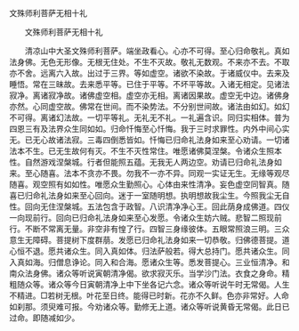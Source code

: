   文殊师利菩萨无相十礼
　　




　　文殊师利菩萨无相十礼

　　清凉山中大圣文殊师利菩萨。端坐政看心。心亦不可得。至心归命敬礼。真如法身佛。无色无形像。无根无住处。不生不灭故。敬礼无数观。不来亦不去。不取亦不舍。远离六入故。出过于三界。等如虚空。诸欲不染故。于诸威仪中。去来及睡悟。常在三昧故。去来悉平等。已住于平等。不坏平等故。入诸无相定。见诸法寂净。离诸寂净故。诸佛虚空相。虚空亦无相。离诸因果故。虚空无中边。诸佛身亦然。心同虚空故。佛常在世间。而不染势法。不分别世间故。诸法由如幻。如幻不可得。离诸幻法故。一切平等礼。无礼无不礼。一礼遍含识。同归实相体。普为四恩三有及法界众生同如如。归命忏悔至心忏悔。我于三时求罪性。内外中间心实无。已无心故诸法寂。三毒四倒悉皆如。忏悔已归命礼法身如来至心劝请。一切诸法本不生。已无生故何有灭。不生不灭性常住。唯愿诸佛莫涅槃。令诸众生照本性。自然游戏涅槃城。行者但能照五蕴。无我无人两边空。劝请已归命礼法身如来。至心随喜。法本不贪亦不畏。勿我不一亦不异。同观一实证无生。无缘等观尽随喜。观空照有如如性。唯愿众生勤照心。心体由来性清净。妄色虚空同智真。随喜已归命礼法身如来至心回向。迷于一室随明想。执明想故我尘生。今照我尘无自性。回向无住涅槃城。五法包含于政智。八识清净净心王。回此荫身成佛道。四仪一向现前行。回向已归命礼法身如来至心发愿。令诸众生妨六贼。悲智二照现前行。不断不常离无量。非空非有惶了行。四智三身缘彼体。五眼常照浪三明。三众意生无障碍。菩提树下度群萠。发愿已归命礼法身如来一切恭敬。归佛德菩提。道心恒不退。愿共诸众生。同入真如体。归法萨般若。得大总持门。愿共诸众生。同入真如海。归僧息诤论。同入和合海。愿诸众生等。悉发菩提心。三业恒清净。和南众法身佛。诸众等听说寅朝清净偈。欲求寂灭乐。当学沙门法。衣食之身命。精粗随众等。诸众等今日寅朝清净上中下坐各记六念。诸众等听说午时无常偈。人生不精进。□若树无根。叶花至日终。能得已时新。花亦不久鲜。色亦非常好。人命如刹那。须臾难可报。今劝诸众等。勤修无上道。诸众等听说黄昏无常偈。此日已过命。即随减如少。

